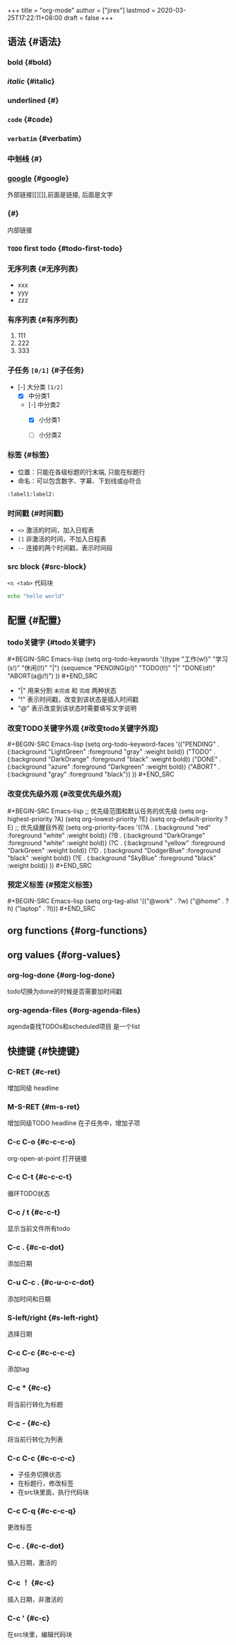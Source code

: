 +++
title = "org-mode"
author = ["jirex"]
lastmod = 2020-03-25T17:22:11+08:00
draft = false
+++

## 语法 {#语法}


### **bold** {#bold}


### _italic_ {#italic}


### <span class="underline">underlined</span> {#}


### `code` {#code}


### `verbatim` {#verbatim}


### ~~中划线~~ {#}


### [google](https://www.google.com) {#google}

外部链接[[][]],前面是链接, 后面是文字


### <a id="orge3a3b6c"></a> {#}

内部链接


### `TODO` first todo {#todo-first-todo}


### 无序列表 {#无序列表}

-   xxx
-   yyy
-   zzz


### 有序列表 {#有序列表}

1.  111
2.  222
3.  333


### 子任务 <code>[0/1]</code> {#子任务}

-   [-] 大分类 <code>[1/2]</code>
    -   [X] 中分类1
    -   [-] 中分类2
        -   [X] 小分类1
        -   [ ] 小分类2


### 标签 {#标签}

-   位置：只能在各级标题的行末端, 只能在标题行
-   命名：可以包含数字、字幕、下划线或@符合

`:label1:label2:`


### 时间戳 {#时间戳}

-   `<>` 激活的时间，加入日程表
-   `[]` 非激活的时间，不加入日程表
-   `--` 连接的两个时间戳，表示时间段


### src block {#src-block}

`<s <tab>` 代码块

```sh
echo "hello world"
```


## 配置 {#配置}


### todo关键字 {#todo关键字}

\#+BEGIN-SRC Emacs-lisp
(setq org-todo-keywords
'((type "工作(w!)" "学习(s!)" "休闲(l!)" "|")
    (sequence "PENDING(p!)" "TODO(t!)"  "|" "DONE(d!)" "ABORT(a@/!)")
))
\#+END\_SRC

-   "|" 用来分割 `未完成` 和 `完成` 两种状态
-   "!" 表示时间戳，改变到该状态是插入时间戳
-   "@" 表示改变到该状态时需要填写文字说明


### 改变TODO关键字外观 {#改变todo关键字外观}

\#+BEGIN-SRC Emacs-lisp
(setq org-todo-keyword-faces
'(("PENDING" .   (:background "LightGreen" :foreground "gray" :weight bold))
    ("TODO" .      (:background "DarkOrange" :foreground "black" :weight bold))
    ("DONE" .      (:background "azure" :foreground "Darkgreen" :weight bold))
    ("ABORT" .     (:background "gray" :foreground "black"))
))
\#+END\_SRC


### 改变优先级外观 {#改变优先级外观}

\#+BEGIN-SRC Emacs-lisp
;; 优先级范围和默认任务的优先级
(setq org-highest-priority ?A)
(setq org-lowest-priority  ?E)
(setq org-default-priority ?E)
;; 优先级醒目外观
(setq org-priority-faces
'((?A . (:background "red" :foreground "white" :weight bold))
    (?B . (:background "DarkOrange" :foreground "white" :weight bold))
    (?C . (:background "yellow" :foreground "DarkGreen" :weight bold))
    (?D . (:background "DodgerBlue" :foreground "black" :weight bold))
    (?E . (:background "SkyBlue" :foreground "black" :weight bold))
))
\#+END\_SRC


### 预定义标签 {#预定义标签}

\#+BEGIN-SRC Emacs-lisp
(setq org-tag-alist '(("@work" . ?w) ("@home" . ?h) ("laptop" . ?l)))
\#+END\_SRC


## org functions {#org-functions}


## org values {#org-values}


### org-log-done {#org-log-done}

todo切换为done的时候是否需要加时间戳


### org-agenda-files {#org-agenda-files}

agenda查找TODOs和scheduled项目 是一个list


## 快捷键 {#快捷键}


### C-RET {#c-ret}

增加同级 headline


### M-S-RET {#m-s-ret}

增加同级TODO headline
在子任务中，增加子项


### C-c C-o {#c-c-c-o}

org-open-at-point 打开链接


### C-c C-t {#c-c-c-t}

循环TODO状态


### C-c / t {#c-c-t}

显示当前文件所有todo


### C-c . {#c-c-dot}

添加日期


### C-u C-c . {#c-u-c-c-dot}

添加时间和日期


### S-left/right {#s-left-right}

选择日期


### C-c C-c {#c-c-c-c}

添加tag


### C-c \* {#c-c}

将当前行转化为标题


### C-c - {#c-c}

将当前行转化为列表


### C-c C-c {#c-c-c-c}

-   子任务切换状态
-   在标题行，修改标签
-   在src块里面，执行代码块


### C-c C-q {#c-c-c-q}

更改标签


### C-c . {#c-c-dot}

插入日期，激活的


### C-c ！ {#c-c}

插入日期，非激活的


### C-c ' {#c-c}

在src块里，编辑代码块
